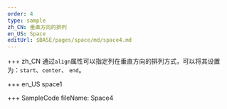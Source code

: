 ```yaml
--- 
order: 4
type: sample
zh_CN: 垂直方向的排列
en_US: Space
editUrl: $BASE/pages/space/md/space4.md
---
```


+++ zh_CN
通过<Code>align</Code>属性可以指定列在垂直方向的排列方式，可以将其设置为：<Code>start</Code>、<Code>center</Code>、 <Code>end</Code>。

+++ en_US
space1

+++ SampleCode
fileName: Space4  
